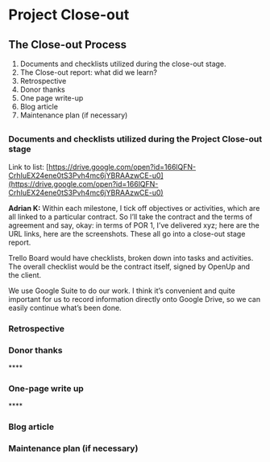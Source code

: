 # Project Close-out

## The Close-out Process

1. Documents and checklists utilized during the close-out stage.
2. The Close-out report: what did we learn? 
3. Retrospective
4. Donor thanks
5. One page write-up
6. Blog article
7. Maintenance plan \(if necessary\) 

## 

### Documents and checklists utilized during the Project Close-out stage

Link to list: [https://drive.google.com/open?id=166lQFN-CrhIuEX24ene0tS3Pvh4mc6jYBRAAzwCE-u0](https://drive.google.com/open?id=166lQFN-CrhIuEX24ene0tS3Pvh4mc6jYBRAAzwCE-u0)

**Adrian K:** Within each milestone, I tick off objectives or activities, which are all linked to a particular contract. So I’ll take the contract and the terms of agreement and say, okay: in terms of POR 1, I’ve delivered xyz; here are the URL links, here are the screenshots. These all go into a close-out stage report.  


Trello Board would have checklists, broken down into tasks and activities. The overall checklist would be the contract itself, signed by OpenUp and the client.  

We use Google Suite to do our work. I think it’s convenient and quite important for us to record information directly onto Google Drive, so we can easily continue what’s been done.   


### Retrospective



### Donor thanks

\*\*\*\*

### One-page write up

\*\*\*\*

### Blog article

  


### Maintenance plan \(if necessary\)




